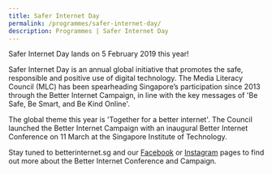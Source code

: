 ```yaml
---
title: Safer Internet Day
permalink: /programmes/safer-internet-day/
description: Programmes | Safer Internet Day
---
```

Safer Internet Day lands on 5 February 2019 this year!

Safer Internet Day is an annual global initiative that promotes the safe, responsible and positive use of digital technology. The Media Literacy Council (MLC) has been spearheading Singapore’s participation since 2013 through the Better Internet Campaign, in line with the key messages of 'Be Safe, Be Smart, and Be Kind Online'.

The global theme this year is 'Together for a better internet'. The Council launched the Better Internet Campaign with an inaugural Better Internet Conference on 11 March at the Singapore Institute of Technology.

Stay tuned to betterinternet.sg and our [Facebook](https://www.facebook.com/MediaLiteracyCouncilSG) or [Instagram](http://www.instagram.com/betterinternetsg/) pages to find out more about the Better Internet Conference and Campaign.